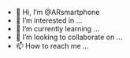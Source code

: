 - 👋 Hi, I’m @ARsmartphone
- 👀 I’m interested in ...
- 🌱 I’m currently learning ...
- 💞️ I’m looking to collaborate on ...
- 📫 How to reach me ...

<!---
ARsmartphone/ARsmartphone is a ✨ special ✨ repository because its `README.md` (this file) appears on your GitHub profile.
You can click the Preview link to take a look at your changes.
--->
